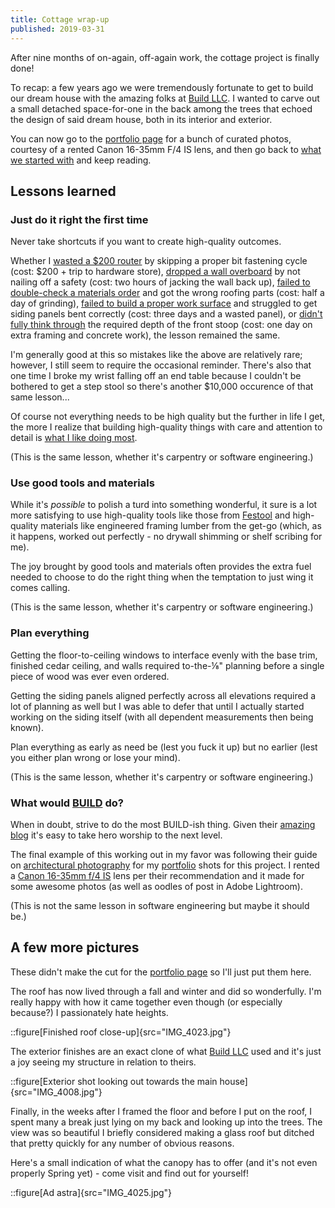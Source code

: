 ```yaml
---
title: Cottage wrap-up
published: 2019-03-31
---
```


After nine months of on-again, off-again work, the cottage project is finally done!

To recap: a few years ago we were tremendously fortunate to get to build our dream house with the amazing folks at [Build LLC](https://www.buildllc.com/).
I wanted to carve out a small detached space-for-one in the back among the trees that echoed the design of said dream house,
both in its interior and exterior.

You can now go to the [portfolio page](/portfolio/cottage/) for a bunch of curated photos, courtesy of a rented Canon 16-35mm F/4 IS lens,
and then go back to [what we started with](/posts/cottage/intro/) and keep reading.

## Lessons learned

### Just do it right the first time

Never take shortcuts if you want to create high-quality outcomes.

Whether I [wasted a \$200 router](/posts/cottage/floor-framing/) by skipping a proper bit fastening cycle (cost: \$200 + trip to hardware store),
[dropped a wall overboard](/posts/cottage/wall-framing/) by not nailing off a safety (cost: two hours of jacking the wall back up),
[failed to double-check a materials order](/posts/cottage/roofing/) and got the wrong roofing parts (cost: half a day of grinding),
[failed to build a proper work surface](/posts/cottage/siding/) and struggled to get siding panels bent correctly (cost: three days and a wasted panel),
or [didn't fully think through](/posts/cottage/deck/) the required depth of the front stoop (cost: one day on extra framing and concrete work),
the lesson remained the same.

I'm generally good at this so mistakes like the above are relatively rare; however, I still seem to require the occasional reminder.
There's also that one time I broke my wrist falling off an end table because I couldn't be bothered to get a step stool
so there's another \$10,000 occurence of that same lesson...

Of course not everything needs to be high quality but the further in life I get,
the more I realize that building high-quality things with care and attention to detail is [what I like doing most](/hire-me/).

(This is the same lesson, whether it's carpentry or software engineering.)

### Use good tools and materials

While it's _possible_ to polish a turd into something wonderful,
it sure is a lot more satisfying to use high-quality tools like those from [Festool](https://www.festoolusa.com/)
and high-quality materials like engineered framing lumber from the get-go
(which, as it happens, worked out perfectly - no drywall shimming or shelf scribing for me).

The joy brought by good tools and materials often provides the extra fuel needed to choose to do the right thing when the temptation to just wing it comes calling.

(This is the same lesson, whether it's carpentry or software engineering.)

### Plan everything

Getting the floor-to-ceiling windows to interface evenly with the base trim, finished cedar ceiling, and walls
required to-the-&frac18;" planning before a single piece of wood was ever even ordered.

Getting the siding panels aligned perfectly across all elevations required a lot of planning as well
but I was able to defer that until I actually started working on the siding itself (with all dependent measurements then being known).

Plan everything as early as need be (lest you fuck it up) but no earlier (lest you either plan wrong or lose your mind).

(This is the same lesson, whether it's carpentry or software engineering.)

### What would [BUILD](https://www.buildllc.com/) do?

When in doubt, strive to do the most BUILD-ish thing.
Given their [amazing blog](https://blog.buildllc.com/) it's easy to take hero worship to the next level.

The final example of this working out in my favor was following their guide on [architectural photography](https://blog.buildllc.com/2016/07/an-architects-guide-to-photography/)
for my [portfolio](/portfolio/cottage/) shots for this project.
I rented a [Canon 16-35mm f/4 IS](https://www.borrowlenses.com/product/Canon-EF-1635mm-f4L-IS-USM-Lens) lens per their recommendation
and it made for some awesome photos (as well as oodles of post in Adobe Lightroom).

(This is not the same lesson in software engineering but maybe it should be.)

## A few more pictures

These didn't make the cut for the [portfolio page](/portfolio/cottage/) so I'll just put them here.

The roof has now lived through a fall and winter and did so wonderfully.
I'm really happy with how it came together even though (or especially because?) I passionately hate heights.

::figure[Finished roof close-up]{src="IMG_4023.jpg"}

The exterior finishes are an exact clone of what [Build LLC](https://www.buildllc.com/) used
and it's just a joy seeing my structure in relation to theirs.

::figure[Exterior shot looking out towards the main house]{src="IMG_4008.jpg"}

Finally, in the weeks after I framed the floor and before I put on the roof, I spent many a break
just lying on my back and looking up into the trees.
The view was so beautiful I briefly considered making a glass roof but ditched that pretty quickly for any number of obvious reasons.

Here's a small indication of what the canopy has to offer (and it's not even properly Spring yet) - come visit and find out for yourself!

::figure[Ad astra]{src="IMG_4025.jpg"}
